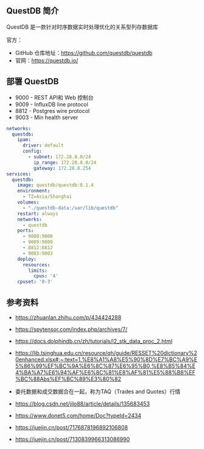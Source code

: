 ## QuestDB 简介

QuestDB 是一款针对时序数据实时处理优化的关系型列存数据库

官方：

- GitHub 仓库地址：<https://github.com/questdb/questdb>
- 官网：<https://questdb.io/>

## 部署 QuestDB

- 9000 - REST API和 Web 控制台
- 9009 - InfluxDB line protocol
- 8812 - Postgres wire protocol
- 9003 - Min health server

```yaml
networks:
  questdb:
    ipam:
      driver: default
      config:
        - subnet: 172.28.8.0/24
          ip_range: 172.28.8.0/24
          gateway: 172.28.8.254
services:
  questdb:
    image: questdb/questdb:8.1.4
    environment:
      - TZ=Asia/Shanghai
    volumes:
      - "./questdb-data:/var/lib/questdb"
    restart: always
    networks:
      - questdb
    ports:
      - 9000:9000
      - 9009:9009
      - 8812:8812
      - 9003:9003
    deploy:
      resources:
        limits:
          cpus: '4'
    cpuset: '0-3'
```

## 参考资料

- <https://zhuanlan.zhihu.com/p/434424288>

- <https://spytensor.com/index.php/archives/7/>

- <https://docs.dolphindb.cn/zh/tutorials/l2_stk_data_proc_2.html>

- <https://lib.tsinghua.edu.cn/resource/qh/guide/RESSET%20dictionary%20enhanced.xlsx#:~:text=1.%E8%A1%A8%E5%90%8D%E7%BC%A9%E5%86%99%EF%BC%9A%E6%8C%87%E6%95%B0,%E8%B5%84%E4%BA%A7%E6%94%AF%E6%8C%81%E8%AF%81%E5%88%B8%EF%BC%88Abs%EF%BC%89%E3%80%82>

- 委托数据和成交数据合在一起，称为TAQ（Trades and Quotes）行情

- <https://blog.csdn.net/jilo88/article/details/135683453>

- <https://www.donet5.com/home/Doc?typeId=2434>

- <https://juejin.cn/post/7176878196892106808>

- <https://juejin.cn/post/7130839966313086990>